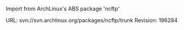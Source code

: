 Import from ArchLinux's ABS package 'ncftp'

URL: svn://svn.archlinux.org/packages/ncftp/trunk
Revision: 196284
